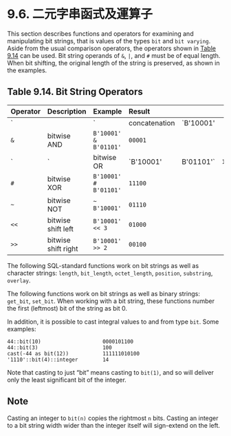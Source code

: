 # 9.6. 二元字串函式及運算子

This section describes functions and operators for examining and manipulating bit strings, that is values of the types `bit` and `bit varying`. Aside from the usual comparison operators, the operators shown in [Table 9.14](https://www.postgresql.org/docs/12/functions-bitstring.html#FUNCTIONS-BIT-STRING-OP-TABLE) can be used. Bit string operands of `&`, `|`, and `#` must be of equal length. When bit shifting, the original length of the string is preserved, as shown in the examples.

## **Table 9.14. Bit String Operators**

| Operator | Description | Example | Result |  |  |  |  |
| :--- | :--- | :--- | :--- | :--- | :--- | :--- | :--- |
| \` |  | \` | concatenation | \`B'10001' |  | B'011'\` | `10001011` |
| `&` | bitwise AND | `B'10001' & B'01101'` | `00001` |  |  |  |  |
| \` | \` | bitwise OR | \`B'10001' | B'01101'\` | `11101` |  |  |
| `#` | bitwise XOR | `B'10001' # B'01101'` | `11100` |  |  |  |  |
| `~` | bitwise NOT | `~ B'10001'` | `01110` |  |  |  |  |
| `<<` | bitwise shift left | `B'10001' << 3` | `01000` |  |  |  |  |
| `>>` | bitwise shift right | `B'10001' >> 2` | `00100` |  |  |  |  |

The following SQL-standard functions work on bit strings as well as character strings: `length`, `bit_length`, `octet_length`, `position`, `substring`, `overlay`.

The following functions work on bit strings as well as binary strings: `get_bit`, `set_bit`. When working with a bit string, these functions number the first \(leftmost\) bit of the string as bit 0.

In addition, it is possible to cast integral values to and from type `bit`. Some examples:

```text
44::bit(10)                    0000101100
44::bit(3)                     100
cast(-44 as bit(12))           111111010100
'1110'::bit(4)::integer        14
```

Note that casting to just “bit” means casting to `bit(1)`, and so will deliver only the least significant bit of the integer.

## Note

Casting an integer to `bit(n)` copies the rightmost `n` bits. Casting an integer to a bit string width wider than the integer itself will sign-extend on the left.

